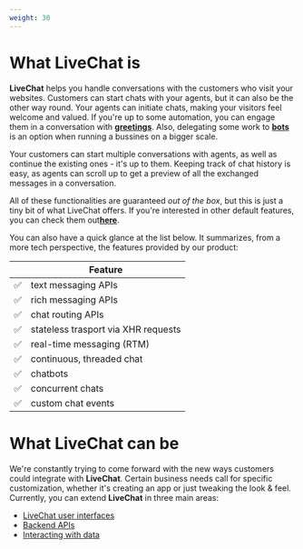 ```yaml
---
weight: 30
---
```


# What LiveChat is

**LiveChat** helps you handle conversations with the customers who visit your websites. Customers can start chats with your agents, but it can also be the other way round. Your agents can initiate chats, making your visitors feel welcome and valued. If you're up to some automation, you can engage them in a conversation with [**greetings**](https://www.livechatinc.com/help/why-should-i-set-up-chat-greetings/). Also, delegating some work to [**bots**](https://www.livechatinc.com/help/chatbots-explained/) is an option when running a bussines on a bigger scale. 

Your customers can start multiple conversations with agents, as well as continue the existing ones - it's up to them. Keeping track of chat history is easy, as agents can scroll up to get a preview of all the exchanged messages in a conversation. 

All of these functionalities are guaranteed *out of the box*, but this is just a tiny bit of what LiveChat offers. If you're interested in other default features, you can check them out[**here**](https://www.livechatinc.com/features/). 

You can also have a quick glance at the list below. It summarizes, from a more tech perspective, the features provided by our product:

|    | Feature |
|----|--------|
| ✅|text messaging APIs|
| ✅|rich messaging APIs|
| ✅|chat routing APIs|
| ✅|stateless trasport via XHR requests|
| ✅|real-time messaging (RTM)|
| ✅|continuous, threaded chat|
| ✅|chatbots|
| ✅|concurrent chats| 
| ✅|custom chat events|


# What LiveChat can be

We're constantly trying to come forward with the new ways customers could integrate with **LiveChat**. Certain business needs call for specific customization, whether it's creating an app or just tweaking the look & feel. Currently, you can extend **LiveChat** in three main areas:

- [LiveChat user interfaces](#extending-the-livechat-ui)
- [Backend APIs](#backend-apis)
- [Interacting with data](#interacting-with-data)